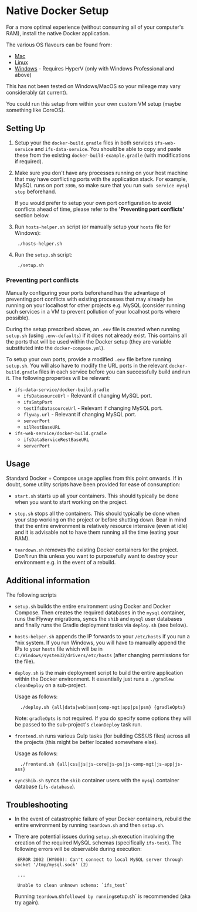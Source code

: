 # Native Docker Setup 

For a more optimal experience (without consuming all of your computer's RAM), install the native Docker application.

The various OS flavours can be found from:

- [Mac](https://docs.docker.com/engine/installation/mac/)
- [Linux](https://docs.docker.com/engine/installation/linux/)
- [Windows](https://docs.docker.com/docker-for-windows/) - Requires HyperV (only with Windows Professional and above)

This has not been tested on Windows/MacOS so your mileage may vary considerably (at current).

You could run this setup from within your own custom VM setup (maybe something like CoreOS). 

## Setting Up

1. Setup your the `docker-build.gradle` files in both services `ifs-web-service` and `ifs-data-service`. 
You should be able to copy and paste these from the existing `docker-build-example.gradle` (with modifications 
if required).

2. Make sure you don't have any processes running on your host machine that may have conflicting ports with the 
application stack. For example, MySQL runs on port `3306`, so make sure that you run `sudo service mysql stop` 
beforehand. 

    If you would prefer to setup your own port configuration to avoid conflicts ahead of time, please refer to the 
**'Preventing port conflicts'** section below.

3. Run `hosts-helper.sh` script (or manually setup your `hosts` file for Windows):
        
        ./hosts-helper.sh

4. Run the `setup.sh` script:

        ./setup.sh
        
### Preventing port conflicts

Manually configuring your ports beforehand has the advantage of preventing port conflicts with existing processes that 
may already be running on your localhost for other projects e.g. MySQL (consider running such services in a VM to 
prevent pollution of your localhost ports where possible).

During the setup prescribed above, an `.env` file is created when running `setup.sh` (using `.env-defaults`) if it does 
not already exist. This contains all the ports that will be used within the Docker setup (they are variable substituted 
into the `docker-compose.yml`).

To setup your own ports, provide a modified `.env` file before running `setup.sh`. You will also have to modify 
the URL ports in the relevant `docker-build.gradle` files in each service before you can successfully build and run it.
The following properties will be relevant:

- `ifs-data-service/docker-build.gradle`
    - `ifsDatasourceUrl` - Relevant if changing MySQL port.
    - `ifsSmtpPort`
    - `testIfsDatasourceUrl` - Relevant if changing MySQL port.
    - `flyway.url` - Relevant if changing MySQL port.
    - `serverPort`
    - `silRestBaseURL`
- `ifs-web-service/docker-build.gradle`
    - `ifsDataServiceRestBaseURL`
    - `serverPort`

## Usage

Standard Docker + Compose usage applies from this point onwards. If in doubt, some utility scripts have been provided 
for ease of consumption:

- `start.sh` starts up all your containers. This should typically be done when you want to start working on the project. 

- `stop.sh` stops all the containers. This should typically be done when your stop working on the project or 
before shutting down. Bear in mind that the entire environment is relatively resource intensive (even at idle) and it 
is advisable not to have them running all the time (eating your RAM).

- `teardown.sh` removes the existing Docker containers for the project. Don't run this unless you want to purposefully
want to destroy your environment e.g. in the event of a rebuild.

## Additional information

The following scripts 

- `setup.sh` builds the entire environment using Docker and Docker Compose. Then creates the required databases in the 
 `mysql` container, runs the Flyway migrations, syncs the `shib` and `mysql` user databases and finally runs the 
  Gradle deployment tasks via `deploy.sh` (see below).
    
- `hosts-helper.sh` appends the IP forwards to your `/etc/hosts` if you run a *nix system. If you run Windows, you will 
have to manually append the IPs to your `hosts` file which will be in `C:/Windows/system32/drivers/etc/hosts` (after 
changing permissions for the file). 

- `deploy.sh` is the main deployment script to build the entire application within the Docker environment. It 
essentially just runs a `./gradlew cleanDeploy` on a sub-project.
    
    Usage as follows:

        ./deploy.sh {all|data|web|asm|comp-mgt|app|ps|psm} {gradleOpts}
        
    Note: `gradleOpts` is not required. If you do specify some options they will be passed to the sub-project's 
    `cleanDeploy` task run.
    
- `frontend.sh` runs various Gulp tasks (for building CSS/JS files) across all the projects (this might be better 
located somewhere else).

    Usage as follows:

        ./frontend.sh {all|css|js|js-core|js-ps|js-comp-mgt|js-app|js-ass}
        
- `syncShib.sh` syncs the `shib` container users with the `mysql` container database (`ifs-database`).

## Troubleshooting

 - In the event of catastrophic failure of your Docker containers, rebuild the entire environment by running 
 `teardown.sh` and then `setup.sh`.
 
 - There are potential issues during `setup.sh` execution involving the creation of the required MySQL schemas 
 (specifically `ifs-test`). The following errors will be observable during execution:
 
        ERROR 2002 (HY000): Can't connect to local MySQL server through socket '/tmp/mysql.sock' (2)
        
        ...
        
        Unable to clean unknown schema: `ifs_test`
 
    Running `teardown`.sh` followed by running `setup.sh` is recommended (aka try again).